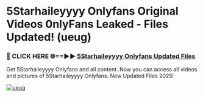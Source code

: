 # 5Starhaileyyyy Onlyfans Original Videos 0nlyFans Leaked - Files Updated! (ueug)

<h3>🔴 CLICK HERE 🌐==►► <a href="https://tinyurl.com/ehrbuxhb" rel="nofollow">5Starhaileyyyy Onlyfans Updated Files</a></h3>

Get 5Starhaileyyyy Onlyfans and all content. Now you can access all videos and pictures of 5Starhaileyyyy Onlyfans. New Updated Files 2025!

[![ueug](https://i.imgur.com/lVYEuWS.gif)](https://tinyurl.com/ehrbuxhb)
